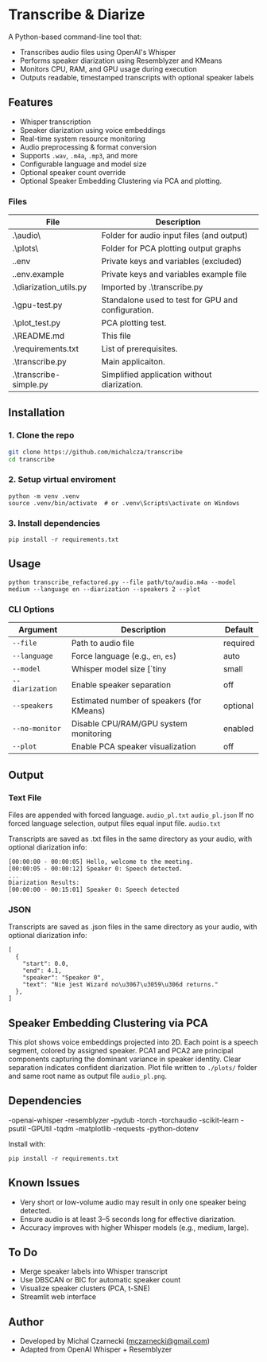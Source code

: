 # Transcribe & Diarize

A Python-based command-line tool that:
- Transcribes audio files using OpenAI's Whisper
- Performs speaker diarization using Resemblyzer and KMeans
- Monitors CPU, RAM, and GPU usage during execution
- Outputs readable, timestamped transcripts with optional speaker labels

## Features

- Whisper transcription  
- Speaker diarization using voice embeddings  
- Real-time system resource monitoring  
- Audio preprocessing & format conversion  
- Supports `.wav`, `.m4a`, `.mp3`, and more  
- Configurable language and model size  
- Optional speaker count override
- Optional Speaker Embedding Clustering via PCA and plotting.

### Files

| File                  | Description                                          |
|-----------------------|------------------------------------------------------|
|.\audio\               | Folder for audio input files (and output)            |
|.\plots\               | Folder for PCA plotting output graphs                |
|.\.env                 | Private keys and variables (excluded)                |
|.\.env.example         | Private keys and variables example file              |
|.\diarization_utils.py | Imported by .\transcribe.py                          |
|.\gpu-test.py          | Standalone used to test for GPU and configuration.   |
|.\plot_test.py         | PCA plotting test.                                   |
|.\README.md            | This file                                            |
|.\requirements.txt     | List of prerequisites.                               |
|.\transcribe.py        | Main applicaiton.                                    |
|.\transcribe-simple.py | Simplified application without diarization.          |

## Installation

### 1. Clone the repo
```bash
git clone https://github.com/michalcza/transcribe
cd transcribe
```

### 2. Setup virtual enviroment
```
python -m venv .venv
source .venv/bin/activate  # or .venv\Scripts\activate on Windows
```

### 3. Install dependencies
```
pip install -r requirements.txt
```

## Usage
```
python transcribe_refactored.py --file path/to/audio.m4a --model medium --language en --diarization --speakers 2 --plot
```

### CLI Options
| Argument       | Description                                      | Default  |
|----------------|--------------------------------------------------|----------|
| `--file`       | Path to audio file                               | required |
| `--language`   | Force language (e.g., `en`, `es`)                | auto     |
| `--model`      | Whisper model size [`tiny|small|medium|large`]   | medium   |
| `--diarization`| Enable speaker separation                        | off      |
| `--speakers`   | Estimated number of speakers (for KMeans)        | optional |
| `--no-monitor` | Disable CPU/RAM/GPU system monitoring            | enabled  |
| `--plot`       | Enable PCA speaker visualization                 | off      |

## Output

### Text File
Files are appended with forced language.
```audio_pl.txt```
```audio_pl.json```
If no forced language selection, output files equal input file.
```audio.txt``` 

Transcripts are saved as .txt files in the same directory as your audio, with optional diarization info:
```
[00:00:00 - 00:00:05] Hello, welcome to the meeting.
[00:00:05 - 00:00:12] Speaker 0: Speech detected.
...
Diarization Results:
[00:00:00 - 00:15:01] Speaker 0: Speech detected
```
### JSON
Transcripts are saved as .json files in the same directory as your audio, with optional diarization info:
```
[
  {
    "start": 0.0,
    "end": 4.1,
    "speaker": "Speaker 0",
    "text": "Nie jest Wizard no\u3067\u3059\u306d returns."
  },
]
```

## Speaker Embedding Clustering via PCA
This plot shows voice embeddings projected into 2D. Each point is a speech segment, colored by assigned speaker. PCA1 and PCA2 are principal components capturing the dominant variance in speaker identity. Clear separation indicates confident diarization.
Plot file written to `./plots/` folder and same root name as output file `audio_pl.png`.

## Dependencies
-openai-whisper
-resemblyzer
-pydub
-torch
-torchaudio
-scikit-learn
-psutil
-GPUtil
-tqdm
-matplotlib
-requests
-python-dotenv

Install with:
```
pip install -r requirements.txt
```

## Known Issues
- Very short or low-volume audio may result in only one speaker being detected.
- Ensure audio is at least 3–5 seconds long for effective diarization.
- Accuracy improves with higher Whisper models (e.g., medium, large).

## To Do
- Merge speaker labels into Whisper transcript
- Use DBSCAN or BIC for automatic speaker count
- Visualize speaker clusters (PCA, t-SNE)
- Streamlit web interface

## Author
- Developed by Michal Czarnecki (mczarnecki@gmail.com)
- Adapted from OpenAI Whisper + Resemblyzer
